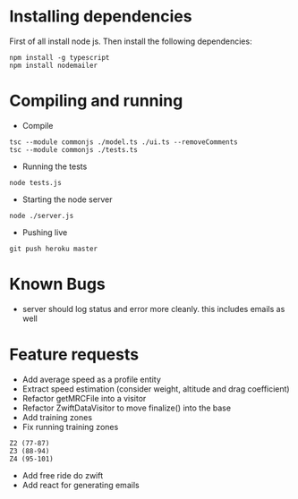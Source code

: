 # Installing dependencies

First of all install node js. Then install the following dependencies:


```
npm install -g typescript
npm install nodemailer
```

# Compiling and running

* Compile

```
tsc --module commonjs ./model.ts ./ui.ts --removeComments
tsc --module commonjs ./tests.ts
```

* Running the tests

```
node tests.js
```

* Starting the node server

```
node ./server.js
```

* Pushing live

```
git push heroku master
```

# Known Bugs
* server should log status and error more cleanly. this includes emails as well

# Feature requests
* Add average speed as a profile entity
* Extract speed estimation (consider weight, altitude and drag coefficient)
* Refactor getMRCFile into a visitor
* Refactor ZwiftDataVisitor to move finalize() into the base
* Add training zones
* Fix running training zones

```
Z2 (77-87)
Z3 (88-94)
Z4 (95-101)

```
* Add free ride do zwift
        <FreeRide Duration="600" FlatRoad="1"/>
* Add react for generating emails